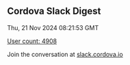 ## Cordova Slack Digest
Thu, 21 Nov 2024 08:21:53 GMT

[User count: 4908](https://cordova.slack.com/)


Join the conversation at [slack.cordova.io](http://slack.cordova.io/)
